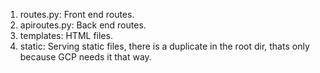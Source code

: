 1. routes.py: Front end routes.
2. apiroutes.py: Back end routes.
3. templates: HTML files.
4. static: Serving static files, there is a duplicate in the root dir, thats only because GCP needs it that way.
